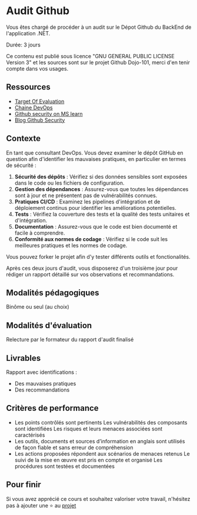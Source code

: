 # Audit Github

Vous êtes chargé de procéder à un audit sur le Dépot Github du BackEnd de l'application .NET.

Durée: 3 jours

Ce contenu est publié sous licence "GNU GENERAL PUBLIC LICENSE Version 3" et les sources sont sur le projet Github Dojo-101, merci d'en tenir compte dans vos usages.

## Ressources

* [Target Of Evaluation](https://github.com/Aif4thah/VulnerableLightApp)
* [Chaine DevOps](https://learn.microsoft.com/fr-fr/azure/cloud-adoption-framework/ready/considerations/devops-toolchain#azure-devops-and-github-toolchain)
* [Github security on MS learn](https://learn.microsoft.com/en-us/collections/rqymc6yw8q5rey)
* [Blog Github Security](https://github.blog/category/security/)


## Contexte

En tant que consultant DevOps. Vous devez examiner le dépôt GitHub en question afin d'identifier les mauvaises pratiques, en particulier en termes de sécurité :

1. **Sécurité des dépôts** : Vérifiez si des données sensibles sont exposées dans le code ou les fichiers de configuration.
2. **Gestion des dépendances** : Assurez-vous que toutes les dépendances sont à jour et ne présentent pas de vulnérabilités connues.
3. **Pratiques CI/CD** : Examinez les pipelines d'intégration et de déploiement continus pour identifier les améliorations potentielles.
4. **Tests** : Vérifiez la couverture des tests et la qualité des tests unitaires et d'intégration.
5. **Documentation** : Assurez-vous que le code est bien documenté et facile à comprendre.
6. **Conformité aux normes de codage** : Vérifiez si le code suit les meilleures pratiques et les normes de codage.

Vous pouvez forker le projet afin d'y tester différents outils et fonctionalités.

Après ces deux jours d'audit, vous disposerez d'un troisième jour pour rédiger un rapport détaillé sur vos observations et recommandations.


## Modalités pédagogiques

Binôme ou seul (au choix)

## Modalités d'évaluation

Relecture par le formateur du rapport d'audit finalisé

## Livrables

Rapport avec identifications :

* Des mauvaises pratiques
* Des recommandations

## Critères de performance

* Les points contrôlés sont pertinents Les vulnérabilités des composants sont identifiées Les risques et leurs menaces associées sont caractérisés 
* Les outils, documents et sources d’information en anglais sont utilisés de façon fiable et sans erreur de compréhension
* Les actions proposées répondent aux scénarios de menaces retenus Le suivi de la mise en œuvre est pris en compte et organisé Les procédures sont testées et documentées

## Pour finir

Si vous avez apprécié ce cours et souhaitez valoriser votre travail, n'hésitez pas à ajouter une ⭐ au [projet](https://github.com/Aif4thah/Dojo-101)